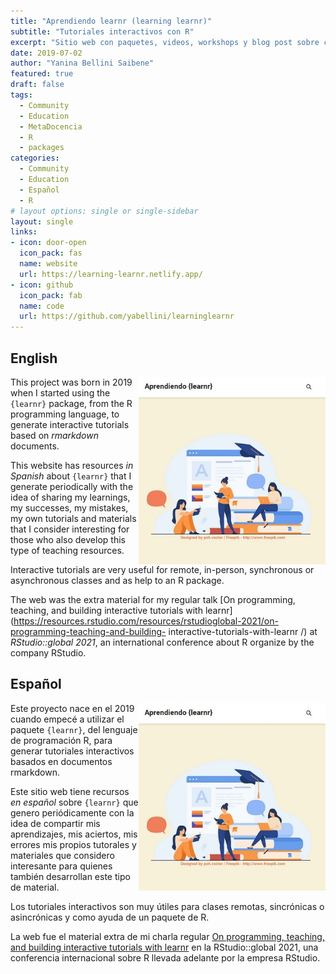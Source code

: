 ```yaml
---
title: "Aprendiendo learnr (learning learnr)"
subtitle: "Tutoriales interactivos con R"
excerpt: "Sitio web con paquetes, videos, workshops y blog post sobre como construir tutoriales interactivos utilizando learnr"
date: 2019-07-02
author: "Yanina Bellini Saibene"
featured: true
draft: false
tags:
  - Community
  - Education
  - MetaDocencia
  - R
  - packages
categories:
  - Community
  - Education
  - Español
  - R
# layout options: single or single-sidebar
layout: single
links:
- icon: door-open
  icon_pack: fas
  name: website
  url: https://learning-learnr.netlify.app/
- icon: github
  icon_pack: fab
  name: code
  url: https://github.com/yabellini/learninglearnr
---
```


## English

<img src='featured.jpg' align="right" height="300" alt='Figure of three women learning and teaching with a large interactive tutorial in the background'/>

This project was born in 2019 when I started using the `{learnr}` package, from the R programming language, to generate interactive tutorials based on *rmarkdown* documents.

This website has resources _in Spanish_ about `{learnr}` that I generate periodically with the idea of sharing my learnings, my successes, my mistakes, my own tutorials and materials that I consider interesting for those who also develop this type of teaching resources.

Interactive tutorials are very useful for remote, in-person, synchronous or asynchronous classes and as help to an R package.

The web was the extra material for my regular talk [On programming, teaching, and building interactive tutorials with learnr](https://resources.rstudio.com/resources/rstudioglobal-2021/on-programming-teaching-and-building- interactive-tutorials-with-learnr /) at _RStudio::global 2021_, an international conference about R organize by the company RStudio.


## Español

<img src='featured.jpg' align="right" height="300" alt='Figura de tres mujeres aprendiendo y enseñando con un gran tutorial interactivo de fondo'/>

Este proyecto nace en el 2019 cuando empecé a utilizar el paquete `{learnr}`, del lenguaje de programación R, para generar tutoriales interactivos basados en documentos rmarkdown. 

Este sitio web tiene recursos _en español_ sobre `{learnr}` que genero periódicamente con la idea de compartir mis aprendizajes, mis aciertos, mis errores mis propios tutorales y materiales que considero interesante para quienes también desarrollan este tipo de material.

Los tutoriales interactivos son muy útiles para clases remotas, sincrónicas o asincrónicas y como ayuda de un paquete de R.

La web fue el material extra de mi charla regular [On programming, teaching, and building interactive tutorials with learnr](https://resources.rstudio.com/resources/rstudioglobal-2021/on-programming-teaching-and-building-interactive-tutorials-with-learnr/) en la RStudio::global 2021, una conferencia internacional sobre R llevada adelante por la empresa RStudio.


